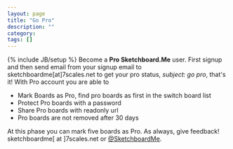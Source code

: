 ```yaml
---
layout: page
title: "Go Pro"
description: ""
category: 
tags: []
---
```

{% include JB/setup %}
Become a **Pro Sketchboard.Me** user. First signup and then send email from your signup email to sketchboardme\[at\]7scales.net to get your pro status, *subject: go pro*, that's it! With Pro account you are able to 

* Mark Boards as Pro, find pro boards as first in the switch board list
* Protect Pro boards with a password
* Share Pro boards with readonly url 
* Pro boards are not removed after 30 days

At this phase you can mark five boards as Pro. 
As always, give feedback! sketchboardme\[ at \]7scales.net or [@SketchboardMe](http://twitter.com/#!/sketchboardme).

